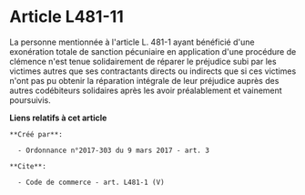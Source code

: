# Article L481-11

La personne mentionnée à l'article L. 481-1 ayant bénéficié d'une exonération totale de sanction pécuniaire en application
d'une procédure de clémence n'est tenue solidairement de réparer le préjudice subi par les victimes autres que ses
contractants directs ou indirects que si ces victimes n'ont pas pu obtenir la réparation intégrale de leur préjudice auprès
des autres codébiteurs solidaires après les avoir préalablement et vainement poursuivis.

**Liens relatifs à cet article**

	**Créé par**:

	  - Ordonnance n°2017-303 du 9 mars 2017 - art. 3

	**Cite**:

	  - Code de commerce - art. L481-1 (V)
